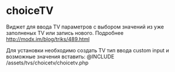 choiceTV
=========
Виджет для ввода TV параметров с выбором значений из уже заполненых TV или запись нового. Подробнее http://modx.im/blog/triks/489.html

Для установки необходимо создать TV тип ввода custom input и возможные значения вставить: @INCLUDE /assets/tvs/choicetv/choicetv.php